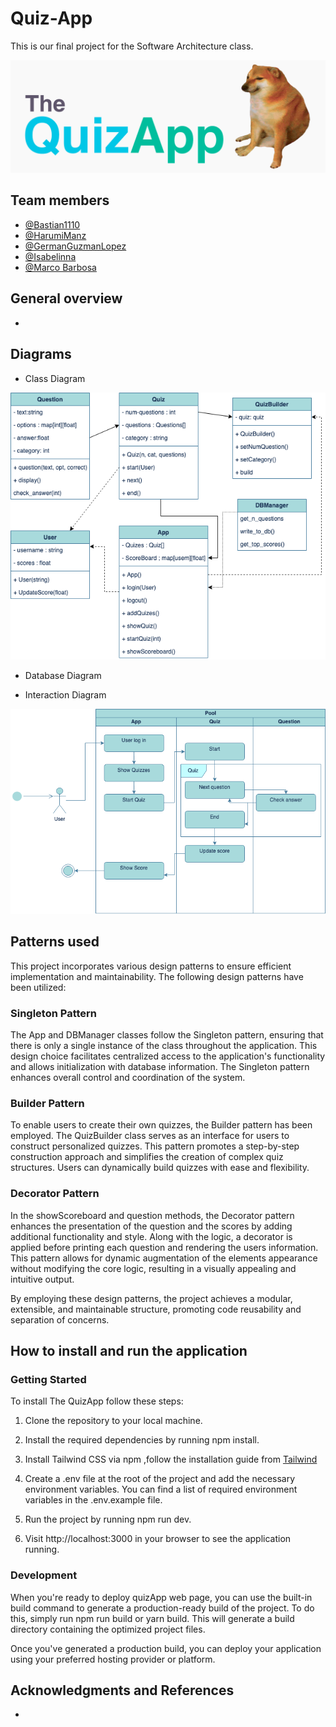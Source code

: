 # Quiz-App

This is our final project for the Software Architecture class.

<img src="webpage/src/lib/assets/Banner.png"/>


## Team members 
- [@Bastian1110](https://github.com/Bastian1110)
- [@HarumiManz](https://github.com/HarumiManz)
- [@GermanGuzmanLopez](https://github.com/GermanGuzmanLopez)
- [@Isabelinna](https://github.com/isabelinna)
- [@Marco Barbosa](https://github.com/A01746163)

## General overview
- 
## Diagrams 
- Class Diagram

<img src="webpage/src/lib/assets/ClassDiagram.png"/>

- Database Diagram


- Interaction Diagram

<img src="webpage/src/lib/assets/InteractionDiagram.png"/>

## Patterns used
This project incorporates various design patterns to ensure efficient implementation and maintainability. The following design patterns have been utilized:

### Singleton Pattern
The App and DBManager classes follow the Singleton pattern, ensuring that there is only a single instance of the class throughout the application. This design choice facilitates centralized access to the application's functionality and allows initialization with database information. The Singleton pattern enhances overall control and coordination of the system.

### Builder Pattern
To enable users to create their own quizzes, the Builder pattern has been employed. The QuizBuilder class serves as an interface for users to construct personalized quizzes. This pattern promotes a step-by-step construction approach and simplifies the creation of complex quiz structures. Users can dynamically build quizzes with ease and flexibility.

### Decorator Pattern
In the showScoreboard and question methods, the Decorator pattern enhances the presentation of the question and the scores by adding additional functionality and style. Along with the logic, a decorator is applied before printing each question and rendering the users information. This pattern allows for dynamic augmentation of the elements appearance without modifying the core logic, resulting in a visually appealing and intuitive output.

By employing these design patterns, the project achieves a modular, extensible, and maintainable structure, promoting code reusability and separation of concerns.



## How to install and run the application
### Getting Started

To install The QuizApp follow these steps:

1. Clone the repository to your local machine.

2. Install the required dependencies by running npm install.

3. Install Tailwind CSS via npm ,follow the installation guide from [Tailwind](https://tailwindcss.com/docs/installation)

4. Create a .env file at the root of the project and add the necessary environment variables. You can find a list of required environment variables in the .env.example file.

4. Run the project by running npm run dev.

5. Visit http://localhost:3000 in your browser to see the application running.

### Development

When you're ready to deploy quizApp web page, you can use the built-in build command to generate a production-ready build of the project. To do this, simply run npm run build or yarn build. This will generate a build directory containing the optimized project files.

Once you've generated a production build, you can deploy your application using your preferred hosting provider or platform.

## Acknowledgments and References
- 
